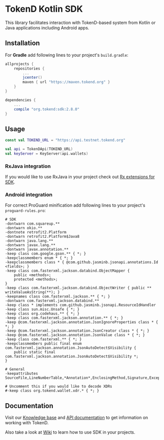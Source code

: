 # TokenD Kotlin SDK

This library facilitates interaction with TokenD-based system from Kotlin or Java applications including Android apps.

## Installation

For **Gradle** add following lines to your project's `build.gradle`:
```groovy
allprojects {
    repositories {
        ...
        jcenter()
        maven { url "https://maven.tokend.org" }
    }
}

dependencies {
    ...
    compile "org.tokend:sdk:2.8.0"
}

```

## Usage
```kotlin
const val TOKEND_URL = "https://api.testnet.tokend.org"

val api = TokenDApi(TOKEND_URL)
val keyServer = KeyServer(api.wallets)
```

### RxJava integration
If you would like to use RxJava in your project check out [Rx extensions for SDK](https://github.com/tokend/kotlin-sdk-rx-extensions).

### Android integration
For correct ProGuard minification add following lines to your project's `proguard-rules.pro`:
```proguard
# SDK
-dontwarn com.squareup.**
-dontwarn okio.**
-dontnote retrofit2.Platform
-dontwarn retrofit2.Platform$Java8
-dontwarn java.lang.**
-dontwarn javax.lang.**
-dontwarn javax.annotation.**
-keep class com.google.gson.** { *; }
-keepclassmembers enum * { *; }
-keepclassmembers class * { @com.github.jasminb.jsonapi.annotations.Id <fields>; }
-keep class com.fasterxml.jackson.databind.ObjectMapper {
    public <methods>;
    protected <methods>;
}
-keep class com.fasterxml.jackson.databind.ObjectWriter { public ** writeValueAsString(**); }
-keepnames class com.fasterxml.jackson.** { *; }
-dontwarn com.fasterxml.jackson.databind.**
-keep class * implements com.github.jasminb.jsonapi.ResourceIdHandler
-keep class sun.misc.Unsafe { *; }
-keep class org.codehaus.** { *; }
-keep class com.fasterxml.jackson.annotation.** { *; }
-keep @com.fasterxml.jackson.annotation.JsonIgnoreProperties class * { *; }
-keep @com.fasterxml.jackson.annotation.JsonCreator class * { *; }
-keep @com.fasterxml.jackson.annotation.JsonValue class * { *; }
-keep class com.fasterxml.** { *; }
-keepclassmembers public final enum com.fasterxml.jackson.annotation.JsonAutoDetect$Visibility {
    public static final com.fasterxml.jackson.annotation.JsonAutoDetect$Visibility *;
}

# General
-keepattributes SourceFile,LineNumberTable,*Annotation*,EnclosingMethod,Signature,Exceptions,InnerClasses

# Uncomment this if you would like to decode XDRs
#-keep class org.tokend.wallet.xdr.* { *; }
```

## Documentation
Visit our [Knowledge base](https://tokend.gitbook.io/knowledge-base/) and [API documentation](https://tokend.gitlab.io/docs) to get information on working with TokenD.

Also take a look at [Wiki](https://github.com/tokend/kotlin-sdk/wiki) to learn how to use SDK in your projects.
